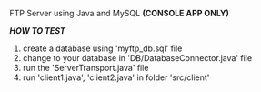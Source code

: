 FTP Server using Java and MySQL
**(CONSOLE APP ONLY)**

***HOW TO TEST***
1. create a database using 'myftp_db.sql' file
2. change to your database in 'DB/DatabaseConnector.java' file 
3. run the 'ServerTransport.java' file
4. run 'client1.java', 'client2.java' in folder 'src/client'

